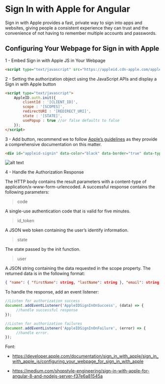 # Sign In with Apple for Angular

Sign in with Apple provides a fast, private way to sign into apps and websites, giving people a consistent experience they can trust and the convenience of not having to remember multiple accounts and passwords.


## Configuring Your Webpage for Sign in with Apple


1 - Embed Sign in with Apple JS in Your Webpage

```html
<script type="text/javascript" src="https://appleid.cdn-apple.com/appleauth/static/jsapi/appleid/1/en_US/appleid.auth.js"></script>
```

2 - Setting the authorization object using the JavaScript APIs and display a Sign in with Apple button
```html
<script type="text/javascript">
    AppleID.auth.init({
        clientId : '[CLIENT_ID]',
        scope : '[SCOPES]',
        redirectURI : '[REDIRECT_URI]',
        state : '[STATE]',
        usePopup : true //or false defaults to false
    });
</script>
```

3 - Add button, recommend we to follow [Apple’s guidelines](https://apple.co/2BJmMJB) as they provide a comprehensive documentation on this matter.

```html
<div id="appleid-signin" data-color="black" data-border="true" data-type="sign in"></div>
```

![alt text](https://apple.co/3e9xDJX "Buttom Sign In with Apple")

4 - Handle the Authorization Response

The HTTP body contains the result parameters with a content-type of application/x-www-form-urlencoded. A successful response contains the following parameters:

> code

A single-use authentication code that is valid for five minutes.

> id_token

A JSON web token containing the user’s identify information.

> state

The state passed by the init function.

> user

A JSON string containing the data requested in the scope property. The returned data is in the following format: 
```json
{ "name": { "firstName": string, "lastName": string }, "email": string }
```

To handle the response, add an event listener:

```javascript
//Listen for authorization success
document.addEventListener('AppleIDSignInOnSuccess', (data) => {
     //handle successful response
});

//Listen for authorization failures
document.addEventListener('AppleIDSignInOnFailure', (error) => {
     //handle error.
});
```

Font: 

- https://developer.apple.com/documentation/sign_in_with_apple/sign_in_with_apple_js/configuring_your_webpage_for_sign_in_with_apple

- https://medium.com/shopstyle-engineering/sign-in-with-apple-for-angular-8-and-nodejs-server-f37e6a81545a
